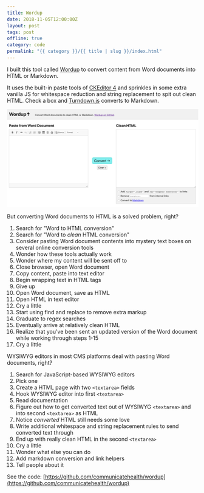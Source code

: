 ```yaml
---
title: Wordup
date: 2018-11-05T12:00:00Z
layout: post
tags: post
offline: true
category: code
permalink: "{{ category }}/{{ title | slug }}/index.html"
---
```


I built this tool called [Wordup](https://communicatehealth.github.io/wordup/) to convert content from Word documents into HTML or Markdown.

It uses the built-in paste tools of [CKEditor 4](https://ckeditor.com/ckeditor-4/) and sprinkles in some extra vanilla JS for whitespace reduction and string replacement to spit out clean HTML. Check a box and [Turndown.js](https://github.com/domchristie/turndown) converts to Markdown.

[![Wordup screenshot](/img/wordup.png)](https://communicatehealth.github.io/wordup/)

But converting Word documents to HTML is a solved problem, right?

1. Search for "Word to HTML conversion"
1. Search for "Word to _clean_ HTML conversion"
1. Consider pasting Word document contents into mystery text boxes on several online conversion tools
1. Wonder how these tools actually work
1. Wonder where my content will be sent off to
1. Close browser, open Word document
1. Copy content, paste into text editor
1. Begin wrapping text in HTML tags
1. Give up
1. Open Word document, save as HTML
1. Open HTML in text editor
1. Cry a little
1. Start using find and replace to remove extra markup
1. Graduate to regex searches
1. Eventually arrive at relatively clean HTML
1. Realize that you've been sent an updated version of the Word document while working through steps 1-15
1. Cry a little

WYSIWYG editors in most CMS platforms deal with pasting Word documents, right?

1. Search for JavaScript-based WYSIWYG editors
1. Pick one
1. Create a HTML page with two `<textarea>` fields
1. Hook WYSIWYG editor into first `<textarea>`
1. Read documentation
1. Figure out how to get converted text out of WYSIWYG `<textarea>` and into second `<textarea>` as HTML
1. Notice _converted_ HTML still needs some love
1. Write additional whitespace and string replacement rules to send converted text through
1. End up with really clean HTML in the second `<textarea>`
1. Cry a little
1. Wonder what else you can do
1. Add markdown conversion and link helpers
1. Tell people about it

See the code: [https://github.com/communicatehealth/wordup](https://github.com/communicatehealth/wordup)
